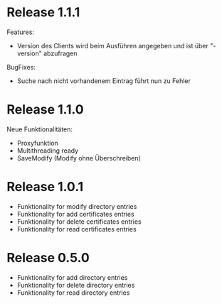 # Release 1.1.1
Features:
- Version des Clients wird beim Ausführen angegeben und ist über "-version" abzufragen

BugFixes:
- Suche nach nicht vorhandenem Eintrag führt nun zu Fehler


# Release 1.1.0
Neue Funktionalitäten: 
- Proxyfunktion
- Multithreading ready
- SaveModify (Modify ohne Überschreiben)

# Release 1.0.1
- Funktionality for modify directory entries
 - Funktionality for add certificates entries
 - Funktionality for delete certificates entries
 - Funktionality for read certificates entries


# Release 0.5.0
- Funktionality for add directory entries
 - Funktionality for delete directory entries
 - Funktionality for read directory entries


